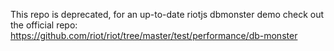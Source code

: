This repo is deprecated, for an up-to-date riotjs dbmonster demo check out the official repo: https://github.com/riot/riot/tree/master/test/performance/db-monster
